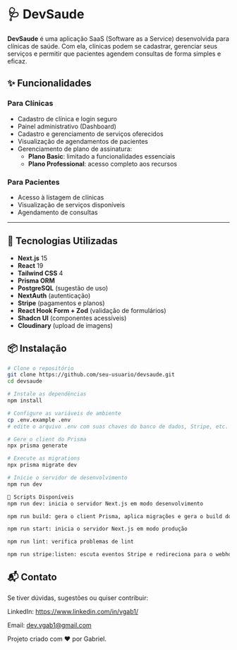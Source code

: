 # 🩺 DevSaude

**DevSaude** é uma aplicação SaaS (Software as a Service) desenvolvida para clínicas de saúde. Com ela, clínicas podem se cadastrar, gerenciar seus serviços e permitir que pacientes agendem consultas de forma simples e eficaz.

## ✨ Funcionalidades

### Para Clínicas

- Cadastro de clínica e login seguro
- Painel administrativo (Dashboard)
- Cadastro e gerenciamento de serviços oferecidos
- Visualização de agendamentos de pacientes
- Gerenciamento de plano de assinatura:
  - **Plano Basic**: limitado a funcionalidades essenciais
  - **Plano Professional**: acesso completo aos recursos

### Para Pacientes

- Acesso à listagem de clínicas
- Visualização de serviços disponíveis
- Agendamento de consultas

---

## 🚀 Tecnologias Utilizadas

- **Next.js** 15
- **React** 19
- **Tailwind CSS** 4
- **Prisma ORM**
- **PostgreSQL** (sugestão de uso)
- **NextAuth** (autenticação)
- **Stripe** (pagamentos e planos)
- **React Hook Form + Zod** (validação de formulários)
- **Shadcn UI** (componentes acessíveis)
- **Cloudinary** (upload de imagens)

## 📦 Instalação

```bash
# Clone o repositório
git clone https://github.com/seu-usuario/devsaude.git
cd devsaude

# Instale as dependências
npm install

# Configure as variáveis de ambiente
cp .env.example .env
# edite o arquivo .env com suas chaves do banco de dados, Stripe, etc.

# Gere o client do Prisma
npx prisma generate

# Execute as migrations
npx prisma migrate dev

# Inicie o servidor de desenvolvimento
npm run dev

🧪 Scripts Disponíveis
npm run dev: inicia o servidor Next.js em modo desenvolvimento

npm run build: gera o client Prisma, aplica migrações e gera o build do Next.js

npm run start: inicia o servidor Next.js em modo produção

npm run lint: verifica problemas de lint

npm run stripe:listen: escuta eventos Stripe e redireciona para o webhook local

```

## 📬 Contato

Se tiver dúvidas, sugestões ou quiser contribuir:

LinkedIn: https://www.linkedin.com/in/vgab1/

Email: dev.vgab1@gmail.com

Projeto criado com ❤️ por Gabriel.
